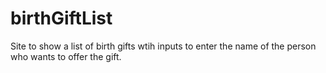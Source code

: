 # birthGiftList
Site to show a list of birth gifts wtih inputs to enter the name of the person who wants to offer the gift.
